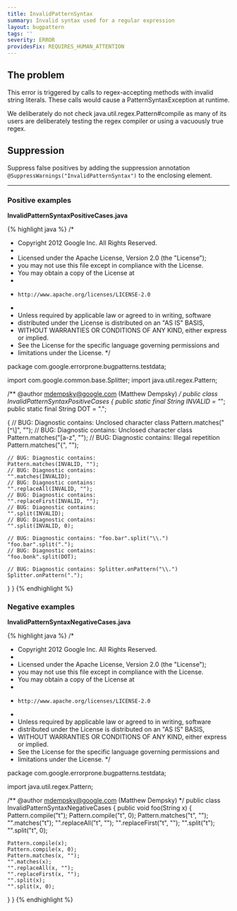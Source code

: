 ```yaml
---
title: InvalidPatternSyntax
summary: Invalid syntax used for a regular expression
layout: bugpattern
tags: ''
severity: ERROR
providesFix: REQUIRES_HUMAN_ATTENTION
---
```


<!--
*** AUTO-GENERATED, DO NOT MODIFY ***
To make changes, edit the @BugPattern annotation or the explanation in docs/bugpattern.
-->

## The problem
This error is triggered by calls to regex-accepting methods with invalid string literals.  These calls would cause a PatternSyntaxException at runtime.

We deliberately do not check java.util.regex.Pattern#compile as many of its users are deliberately testing the regex compiler or using a vacuously true regex.

## Suppression
Suppress false positives by adding the suppression annotation `@SuppressWarnings("InvalidPatternSyntax")` to the enclosing element.

----------

### Positive examples
__InvalidPatternSyntaxPositiveCases.java__

{% highlight java %}
/*
 * Copyright 2012 Google Inc. All Rights Reserved.
 *
 * Licensed under the Apache License, Version 2.0 (the "License");
 * you may not use this file except in compliance with the License.
 * You may obtain a copy of the License at
 *
 *     http://www.apache.org/licenses/LICENSE-2.0
 *
 * Unless required by applicable law or agreed to in writing, software
 * distributed under the License is distributed on an "AS IS" BASIS,
 * WITHOUT WARRANTIES OR CONDITIONS OF ANY KIND, either express or implied.
 * See the License for the specific language governing permissions and
 * limitations under the License.
 */

package com.google.errorprone.bugpatterns.testdata;

import com.google.common.base.Splitter;
import java.util.regex.Pattern;

/** @author mdempsky@google.com (Matthew Dempsky) */
public class InvalidPatternSyntaxPositiveCases {
  public static final String INVALID = "*";
  public static final String DOT = ".";

  {
    // BUG: Diagnostic contains: Unclosed character class
    Pattern.matches("[^\\]", "");
    // BUG: Diagnostic contains: Unclosed character class
    Pattern.matches("[a-z", "");
    // BUG: Diagnostic contains: Illegal repetition
    Pattern.matches("{", "");

    // BUG: Diagnostic contains:
    Pattern.matches(INVALID, "");
    // BUG: Diagnostic contains:
    "".matches(INVALID);
    // BUG: Diagnostic contains:
    "".replaceAll(INVALID, "");
    // BUG: Diagnostic contains:
    "".replaceFirst(INVALID, "");
    // BUG: Diagnostic contains:
    "".split(INVALID);
    // BUG: Diagnostic contains:
    "".split(INVALID, 0);

    // BUG: Diagnostic contains: "foo.bar".split("\\.")
    "foo.bar".split(".");
    // BUG: Diagnostic contains:
    "foo.bonk".split(DOT);

    // BUG: Diagnostic contains: Splitter.onPattern("\\.")
    Splitter.onPattern(".");
  }
}
{% endhighlight %}

### Negative examples
__InvalidPatternSyntaxNegativeCases.java__

{% highlight java %}
/*
 * Copyright 2012 Google Inc. All Rights Reserved.
 *
 * Licensed under the Apache License, Version 2.0 (the "License");
 * you may not use this file except in compliance with the License.
 * You may obtain a copy of the License at
 *
 *     http://www.apache.org/licenses/LICENSE-2.0
 *
 * Unless required by applicable law or agreed to in writing, software
 * distributed under the License is distributed on an "AS IS" BASIS,
 * WITHOUT WARRANTIES OR CONDITIONS OF ANY KIND, either express or implied.
 * See the License for the specific language governing permissions and
 * limitations under the License.
 */

package com.google.errorprone.bugpatterns.testdata;

import java.util.regex.Pattern;

/** @author mdempsky@google.com (Matthew Dempsky) */
public class InvalidPatternSyntaxNegativeCases {
  public void foo(String x) {
    Pattern.compile("t");
    Pattern.compile("t", 0);
    Pattern.matches("t", "");
    "".matches("t");
    "".replaceAll("t", "");
    "".replaceFirst("t", "");
    "".split("t");
    "".split("t", 0);

    Pattern.compile(x);
    Pattern.compile(x, 0);
    Pattern.matches(x, "");
    "".matches(x);
    "".replaceAll(x, "");
    "".replaceFirst(x, "");
    "".split(x);
    "".split(x, 0);
  }
}
{% endhighlight %}

